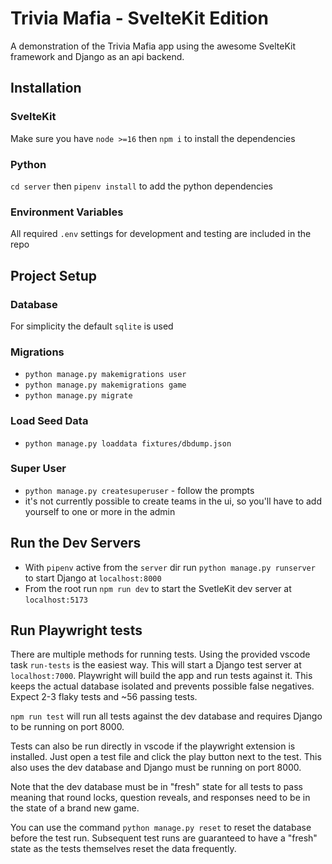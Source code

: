 # Trivia Mafia - SvelteKit Edition

A demonstration of the Trivia Mafia app using the awesome SvelteKit framework and Django as an api backend.

## Installation

### SvelteKit
Make sure you have `node >=16` then `npm i` to install the dependencies

### Python
`cd server` then `pipenv install` to add the python dependencies

### Environment Variables
All required `.env` settings for development and testing are included in the repo

## Project Setup
### Database
For simplicity the default `sqlite` is used
### Migrations
- `python manage.py makemigrations user`
- `python manage.py makemigrations game`
- `python manage.py migrate`
### Load Seed Data
- `python manage.py loaddata fixtures/dbdump.json`
### Super User
- `python manage.py createsuperuser` - follow the prompts
- it's not currently possible to create teams in the ui, so you'll have to add yourself to one or more in the admin

## Run the Dev Servers
- With `pipenv` active from the `server` dir run `python manage.py runserver` to start Django at `localhost:8000`
- From the root run `npm run dev` to start the SvetleKit dev server at `localhost:5173`

## Run Playwright tests
There are multiple methods for running tests. Using the provided vscode task `run-tests` is the easiest way. 
This will start a Django test server at `localhost:7000`. Playwright will build the app and run tests against it. 
This keeps the actual database isolated and prevents possible false negatives. Expect 2-3 flaky tests and ~56 passing tests.

`npm run test` will run all tests against the dev database and requires Django to be running on port 8000.

Tests can also be run directly in vscode if the playwright extension is installed. Just open a test file and click the play button 
next to the test. This also uses the dev database and Django must be running on port 8000.

Note that the dev database must be in "fresh" state for all tests to pass meaning that round locks, question reveals, and responses
need to be in the state of a brand new game.

You can use the command `python manage.py reset` to reset the database before the test run. 
Subsequent test runs are guaranteed to have a "fresh" state as the tests themselves reset the data frequently.
